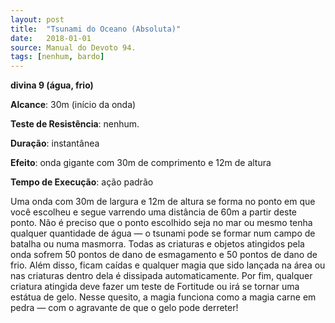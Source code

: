 ```yaml
---
layout: post
title:  "Tsunami do Oceano (Absoluta)"
date:   2018-01-01
source: Manual do Devoto 94.
tags: [nenhum, bardo]
---
```


**divina 9 (água, frio)**

**Alcance**: 30m (início da onda)

**Teste de Resistência**: nenhum.

**Duração**: instantânea

**Efeito**: onda gigante com 30m de comprimento e 12m de altura

**Tempo de Execução**: ação padrão

Uma onda com 30m de largura e 12m de altura se forma no ponto em que você escolheu e segue varrendo uma distância de 60m a partir deste ponto.
Não é preciso que o ponto escolhido seja no mar ou mesmo tenha qualquer quantidade de água — o tsunami pode se formar num campo de batalha ou numa masmorra. Todas as criaturas e objetos atingidos pela onda sofrem 50 pontos de dano de esmagamento e 50 pontos de dano de frio. Além disso, ficam caídas e qualquer magia que sido lançada na área ou nas criaturas dentro dela é dissipada automaticamente. Por fim, qualquer criatura atingida deve fazer um teste de Fortitude ou irá se tornar uma estátua de gelo. Nesse quesito, a magia funciona como a magia carne em pedra — com o agravante de que o gelo pode derreter!
